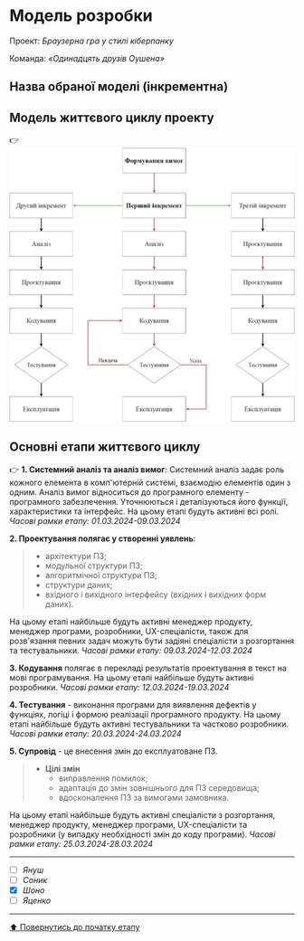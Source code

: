 # Модель розробки

Проект: *Браузерна гра у стилі кіберпанку*

Команда: *«Одинадцять друзів Оушена»*

## Назва обраної моделі (інкрементна) 

## Модель життєвого циклу проекту

:point_right: ![](/docs/2.Planning/other/%D0%9C%D0%BE%D0%B4%D0%B5%D0%BB%D1%8C%20%D0%B6%D0%B8%D1%82%D1%82%D1%94%D0%B2%D0%BE%D0%B3%D0%BE%20%D1%86%D0%B8%D0%BA%D0%BB%D1%83%20%D0%BF%D1%80%D0%BE%D0%B5%D0%BA%D1%82%D1%83.jpg)
## Основні етапи життєвого циклу

:point_right: **1. Системний аналіз та аналіз вимог**:
Системний аналіз задає роль кожного елемента в комп'ютерній системі, взаємодію елементів один з одним. 
Аналіз вимог відноситься до програмного елементу - програмного забезпечення. Уточнюються і деталізуються його функції, характеристики та інтерфейс.
На цьому етапі будуть активні всі ролі.
*Часові рамки етапу: 01.03.2024-09.03.2024*

**2. Проектування полягає у створенні уявлень**:
>   - архітектури ПЗ;
>   - модульної структури ПЗ;
>   - алгоритмічної структури ПЗ;
>   - структури даних;
>   - вхідного і вихідного інтерфейсу (вхідних і вихідних форм даних).

На цьому етапі найбільше будуть активні менеджер продукту, менеджер програми, розробники, UX-спеціалісти, також для розв'язання певних задач можуть бути задіяні спеціалісти з розгортання та тестувальники.
*Часові рамки етапу: 09.03.2024-12.03.2024*

**3. Кодування** полягає в перекладі результатів проектування в текст на мові програмування. На цьому етапі найбільше будуть активні розробники.
*Часові рамки етапу: 12.03.2024-19.03.2024*

**4. Тестування** - виконання програми для виявлення дефектів у функціях, логіці і формою реалізації програмного продукту. На цьому етапі найбільше будуть активні тестувальники та частково розробники.
*Часові рамки етапу: 20.03.2024-24.03.2024*

**5. Супровід** - це внесення змін до експлуатоване ПЗ.

>- **Цілі змін**
>   - виправлення помилок;
>   - адаптація до змін зовнішнього для ПЗ середовища;
>   - вдосконалення ПЗ за вимогами замовника.

На цьому етапі найбільше будуть активні спеціалісти з розгортання, менеджер продукту, менеджер програми, UX-спеціалісти та розробники (у випадку необхідності змін до коду програми).
*Часові рамки етапу: 25.03.2024-28.03.2024*


---

- [ ] *Януш*
- [ ] *Соник*
- [x] *Шоно*
- [ ] *Яценко*

---
[:arrow_up: Повернутись до початку етапу](/docs/2.Planning/README.md)
